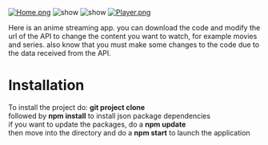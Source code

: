 [![Home.png](https://i.postimg.cc/Mp3RJjmm/Home.png)](https://postimg.cc/5XvjwyGX)
![show](Details.png)
![show](search.png)
[![Player.png](https://i.postimg.cc/YC2rfngd/Player.png)](https://postimg.cc/7fcrqNKz)


Here is an anime streaming app. you can download the code and modify the url of the API  to change the content you want to watch, for example movies and series. also know that you must make some changes to the code due to the data received from the API.

# Installation
To install the project do:
**git project clone**<br>
followed by **npm install** to install json package dependencies<br>
if you want to update the packages, do a **npm update**<br>
then move into the directory and do a **npm start** to launch the application<br>